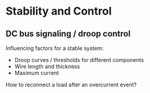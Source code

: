 # Stability and Control

## DC bus signaling / droop control

Influencing factors for a stable system:

* Droop curves / thresholds for different components
* Wire length and thickness
* Maximum current

How to reconnect a load after an overcurrent event?
